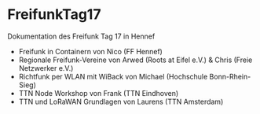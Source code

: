 # FreifunkTag17
Dokumentation des Freifunk Tag 17 in Hennef

- Freifunk in Containern von Nico (FF Hennef)
- Regionale Freifunk-Vereine von Arwed (Roots at Eifel e.V.) & Chris (Freie Netzwerker e.V.)
- Richtfunk per WLAN mit WiBack von Michael (Hochschule Bonn-Rhein-Sieg)
- TTN Node Workshop von Frank (TTN Eindhoven)
- TTN und LoRaWAN Grundlagen von Laurens (TTN Amsterdam)